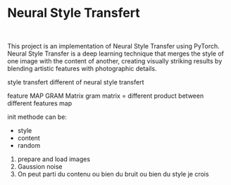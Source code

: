 # Neural Style Transfert

<br>

This project is an implementation of Neural Style Transfer using PyTorch. Neural Style Transfer is a deep learning technique that merges the style of one image with the content of another, creating visually striking results by blending artistic features with photographic details.

style transfert different of neural style transfert


feature MAP
GRAM Matrix
gram matrix = different product between different features map


init methode can be:
- style 
- content
- random





1. prepare and load images
2. Gaussion noise
3. On peut parti du contenu ou bien du bruit ou bien du style je crois 




